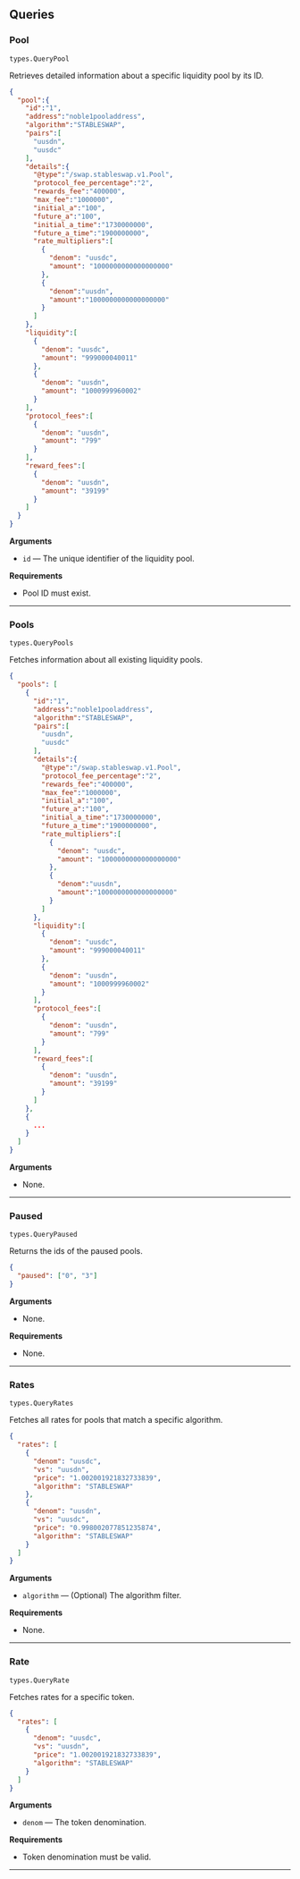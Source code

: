 ## Queries

### Pool
`types.QueryPool`

Retrieves detailed information about a specific liquidity pool by its ID.

```json
{
  "pool":{
    "id":"1",
    "address":"noble1pooladdress",
    "algorithm":"STABLESWAP",
    "pairs":[
      "uusdn",
      "uusdc"
    ],
    "details":{
      "@type":"/swap.stableswap.v1.Pool",
      "protocol_fee_percentage":"2",
      "rewards_fee":"400000",
      "max_fee":"1000000",
      "initial_a":"100",
      "future_a":"100",
      "initial_a_time":"1730000000",
      "future_a_time":"1900000000",
      "rate_multipliers":[
        {
          "denom": "uusdc",
          "amount": "1000000000000000000"
        },
        {
          "denom":"uusdn",
          "amount":"1000000000000000000"
        }
      ]
    },
    "liquidity":[
      {
        "denom": "uusdc",
        "amount": "999000040011"
      },
      {
        "denom": "uusdn",
        "amount": "1000999960002"
      }
    ],
    "protocol_fees":[
      {
        "denom": "uusdn",
        "amount": "799"
      }
    ],
    "reward_fees":[
      {
        "denom": "uusdn",
        "amount": "39199"
      }
    ]
  }
}
```

**Arguments**
- `id` — The unique identifier of the liquidity pool.

**Requirements**
- Pool ID must exist.

---

### Pools
`types.QueryPools`

Fetches information about all existing liquidity pools.

```json
{
  "pools": [
    {
      "id":"1",
      "address":"noble1pooladdress",
      "algorithm":"STABLESWAP",
      "pairs":[
        "uusdn",
        "uusdc"
      ],
      "details":{
        "@type":"/swap.stableswap.v1.Pool",
        "protocol_fee_percentage":"2",
        "rewards_fee":"400000",
        "max_fee":"1000000",
        "initial_a":"100",
        "future_a":"100",
        "initial_a_time":"1730000000",
        "future_a_time":"1900000000",
        "rate_multipliers":[
          {
            "denom": "uusdc",
            "amount": "1000000000000000000"
          },
          {
            "denom":"uusdn",
            "amount":"1000000000000000000"
          }
        ]
      },
      "liquidity":[
        {
          "denom": "uusdc",
          "amount": "999000040011"
        },
        {
          "denom": "uusdn",
          "amount": "1000999960002"
        }
      ],
      "protocol_fees":[
        {
          "denom": "uusdn",
          "amount": "799"
        }
      ],
      "reward_fees":[
        {
          "denom": "uusdn",
          "amount": "39199"
        }
      ]
    },
    {
      ...
    }
  ]
}
```

**Arguments**
- None.

---

### Paused
`types.QueryPaused`

Returns the ids of the paused pools.

```json
{
  "paused": ["0", "3"]
}
```

**Arguments**
- None.

**Requirements**
- None.

---

### Rates
`types.QueryRates`

Fetches all rates for pools that match a specific algorithm.

```json
{
  "rates": [
    {
      "denom": "uusdc",
      "vs": "uusdn",
      "price": "1.002001921832733839",
      "algorithm": "STABLESWAP"
    },
    {
      "denom": "uusdn",
      "vs": "uusdc",
      "price": "0.998002077851235874",
      "algorithm": "STABLESWAP"
    }
  ]
}
```

**Arguments**
- `algorithm` — (Optional) The algorithm filter.

**Requirements**
- None.

---

### Rate
`types.QueryRate`

Fetches rates for a specific token.

```json
{
  "rates": [
    {
      "denom": "uusdc",
      "vs": "uusdn",
      "price": "1.002001921832733839",
      "algorithm": "STABLESWAP"
    }
  ]
}
```

**Arguments**
- `denom` — The token denomination.

**Requirements**
- Token denomination must be valid.

---